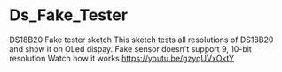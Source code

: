 # Ds_Fake_Tester
DS18B20 Fake tester sketch
This sketch tests all resolutions of DS18B20 and show it on OLed dispay.
Fake sensor doesn't support 9, 10-bit resolution
Watch how it works https://youtu.be/gzyqUVxOktY
